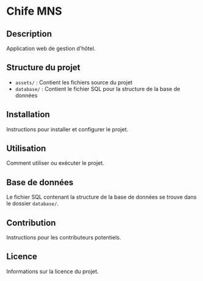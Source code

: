 # Chife MNS

## Description
Application web de gestion d'hôtel.

## Structure du projet
- `assets/` : Contient les fichiers source du projet
- `database/` : Contient le fichier SQL pour la structure de la base de données

## Installation
Instructions pour installer et configurer le projet.

## Utilisation
Comment utiliser ou exécuter le projet.

## Base de données
Le fichier SQL contenant la structure de la base de données se trouve dans le dossier `database/`.

## Contribution
Instructions pour les contributeurs potentiels.

## Licence
Informations sur la licence du projet.
